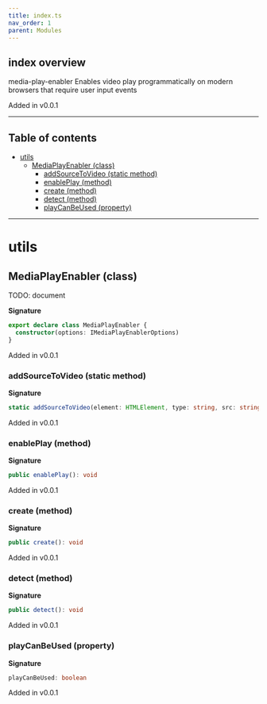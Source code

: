 ```yaml
---
title: index.ts
nav_order: 1
parent: Modules
---
```


## index overview

media-play-enabler
Enables video play programmatically on modern browsers that require user input events

Added in v0.0.1

---

<h2 class="text-delta">Table of contents</h2>

- [utils](#utils)
  - [MediaPlayEnabler (class)](#mediaplayenabler-class)
    - [addSourceToVideo (static method)](#addsourcetovideo-static-method)
    - [enablePlay (method)](#enableplay-method)
    - [create (method)](#create-method)
    - [detect (method)](#detect-method)
    - [playCanBeUsed (property)](#playcanbeused-property)

---

# utils

## MediaPlayEnabler (class)

TODO: document

**Signature**

```ts
export declare class MediaPlayEnabler {
  constructor(options: IMediaPlayEnablerOptions)
}
```

Added in v0.0.1

### addSourceToVideo (static method)

**Signature**

```ts
static addSourceToVideo(element: HTMLElement, type: string, src: string): void
```

Added in v0.0.1

### enablePlay (method)

**Signature**

```ts
public enablePlay(): void
```

Added in v0.0.1

### create (method)

**Signature**

```ts
public create(): void
```

Added in v0.0.1

### detect (method)

**Signature**

```ts
public detect(): void
```

Added in v0.0.1

### playCanBeUsed (property)

**Signature**

```ts
playCanBeUsed: boolean
```

Added in v0.0.1
